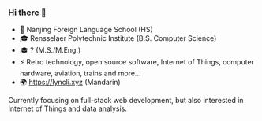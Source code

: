 ### Hi there 👋
- 🏫 Nanjing Foreign Language School (HS)
- 🎓 Rensselaer Polytechnic Institute (B.S. Computer Science)
- 🎓 ? (M.S./M.Eng.)
- ⚡️ Retro technology, open source software, Internet of Things, computer hardware, aviation, trains and more...
- 🌍 https://lyncli.xyz (Mandarin)

Currently focusing on full-stack web development, but also interested in Internet of Things and data analysis.
<!--
**yichen0104/yichen0104** is a ✨ _special_ ✨ repository because its `README.md` (this file) appears on your GitHub profile.

Here are some ideas to get you started:

- 👌 I’m currently working on ...
- 🌱 I’m currently learning ...
- 👯 I’m looking to collaborate on ...
- 🤔 I’m looking for help with ...
- 💬 Ask me about ...
- 📫 How to reach me: ...
- 😄 Pronouns: ...
- ⚡ Fun fact: ...
-->
